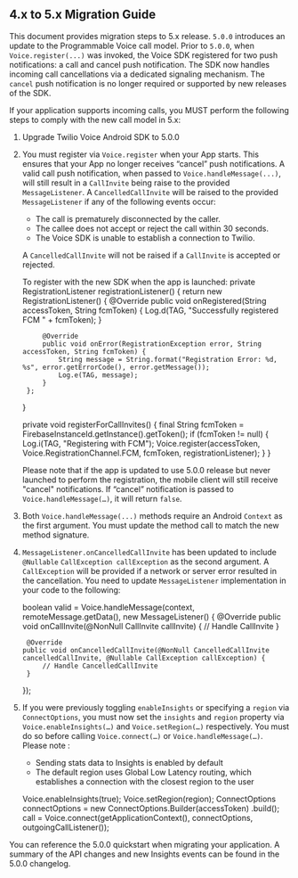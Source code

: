 ## 4.x to 5.x Migration Guide

This document provides migration steps to 5.x release. `5.0.0` introduces an update to the Programmable Voice call model. Prior to `5.0.0`, when `Voice.register(...)` was invoked, the Voice SDK registered for two push notifications: a call and cancel push notification. The SDK now handles incoming call cancellations via a dedicated signaling mechanism. The `cancel` push notification is no longer required or supported by new releases of the SDK.

If your application supports incoming calls, you MUST perform the following steps to comply with the new call model in 5.x:

1. Upgrade Twilio Voice Android SDK to 5.0.0
2. You must register via `Voice.register` when your App starts. This ensures that your App no longer receives “cancel” push notifications. A valid call push notification, when passed to `Voice.handleMessage(...)`, will still result in a `CallInvite` being raise to the provided `MessageListener`. A `CancelledCallInvite` will be raised to the provided `MessageListener` if any of the following events occur:
    - The call is prematurely disconnected by the caller.
    - The callee does not accept or reject the call within 30 seconds.
    - The Voice SDK is unable to establish a connection to Twilio.


    A `CancelledCallInvite` will not be raised if a `CallInvite` is accepted or rejected.


    To register with the new SDK when the app is launched:
    private RegistrationListener registrationListener() {
        return new RegistrationListener() {
            @Override
            public void onRegistered(String accessToken, String fcmToken) {
                Log.d(TAG, "Successfully registered FCM " + fcmToken);
            }
    
            @Override
            public void onError(RegistrationException error, String accessToken, String fcmToken) {
                String message = String.format("Registration Error: %d, %s", error.getErrorCode(), error.getMessage());
                Log.e(TAG, message);
            }
        };
    }
    
    private void registerForCallInvites() {
        final String fcmToken = FirebaseInstanceId.getInstance().getToken();
        if (fcmToken != null) {
            Log.i(TAG, "Registering with FCM");
            Voice.register(accessToken, Voice.RegistrationChannel.FCM, fcmToken, registrationListener);
        }
    }


    Please note that if the app is updated to use 5.0.0 release but never launched to perform the registration, the mobile client will still receive "cancel" notifications. If “cancel” notification is passed to `Voice.handleMessage(…)`, it will return `false`. 
3. Both `Voice.handleMessage(...)` methods require an Android `Context` as the first argument. You must update the method call to match the new method signature.
4. `MessageListener.onCancelledCallInvite` has been updated to include `@Nullable` `CallException callException` as the second argument. A `CallException` will be provided if a network or server error resulted in the cancellation. You need to update `MessageListener` implementation in your code to the following:


    boolean valid = Voice.handleMessage(context, remoteMessage.getData(), new MessageListener() {
        @Override
        public void onCallInvite(@NonNull CallInvite callInvite) {
            // Handle CallInvite
        }
    
        @Override
       public void onCancelledCallInvite(@NonNull CancelledCallInvite cancelledCallInvite, @Nullable CallException callException) {
            // Handle CancelledCallInvite
        }
    });


5. If you were previously toggling `enableInsights` or specifying a `region` via `ConnectOptions`, you must now set the `insights` and `region` property via `Voice.enableInsights(…)` and `Voice.setRegion(…)` respectively. You must do so before calling `Voice.connect(…)` or `Voice.handleMessage(…)`. 
    Please note : 
    - Sending stats data to Insights is enabled by default
    - The default region uses Global Low Latency routing, which establishes a connection with the closest region to the user


    Voice.enableInsights(true);
    Voice.setRegion(region);
    ConnectOptions connectOptions = new ConnectOptions.Builder(accessToken)
            .build();
    call = Voice.connect(getApplicationContext(), connectOptions, outgoingCallListener());

You can reference the 5.0.0 quickstart when migrating your application.
A summary of the API changes and new Insights events can be found in the 5.0.0 changelog.
